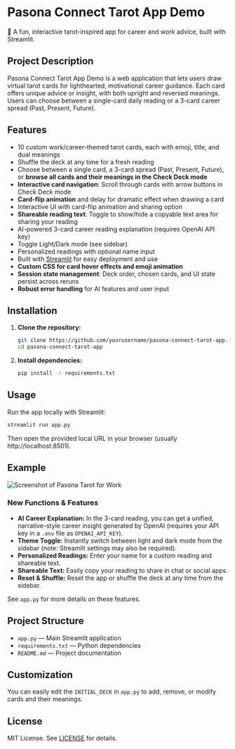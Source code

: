 # Pasona Connect Tarot App Demo

🔮 A fun, interactive tarot-inspired app for career and work advice, built with Streamlit.

## Project Description

Pasona Connect Tarot App Demo is a web application that lets users draw virtual tarot cards for lighthearted, motivational career guidance. Each card offers unique advice or insight, with both upright and reversed meanings. Users can choose between a single-card daily reading or a 3-card career spread (Past, Present, Future).

## Features

- 10 custom work/career-themed tarot cards, each with emoji, title, and dual meanings
- Shuffle the deck at any time for a fresh reading
- Choose between a single card, a 3-card spread (Past, Present, Future), or **browse all cards and their meanings in the Check Deck mode**
- **Interactive card navigation**: Scroll through cards with arrow buttons in Check Deck mode
- **Card-flip animation** and delay for dramatic effect when drawing a card
- Interactive UI with card-flip animation and sharing option
- **Shareable reading text**: Toggle to show/hide a copyable text area for sharing your reading
- AI-powered 3-card career reading explanation (requires OpenAI API key)
- Toggle Light/Dark mode (see sidebar)
- Personalized readings with optional name input
- Built with [Streamlit](https://streamlit.io/) for easy deployment and use
- **Custom CSS for card hover effects and emoji animation**
- **Session state management**: Deck order, chosen cards, and UI state persist across reruns
- **Robust error handling** for AI features and user input

## Installation

1. **Clone the repository:**
   ```bash
   git clone https://github.com/yourusername/pasona-connect-tarot-app.git
   cd pasona-connect-tarot-app
   ```
2. **Install dependencies:**
   ```bash
   pip install -r requirements.txt
   ```

## Usage


Run the app locally with Streamlit:

```bash
streamlit run app.py
```

Then open the provided local URL in your browser (usually http://localhost:8501).

## Example


![Screenshot of Pasona Tarot for Work](screenshot.png)

### New Functions & Features

- **AI Career Explanation:** In the 3-card reading, you can get a unified, narrative-style career insight generated by OpenAI (requires your API key in a `.env` file as `OPENAI_API_KEY`).
- **Theme Toggle:** Instantly switch between light and dark mode from the sidebar (note: Streamlit settings may also be required).
- **Personalized Readings:** Enter your name for a custom reading and shareable text.
- **Shareable Text:** Easily copy your reading to share in chat or social apps.
- **Reset & Shuffle:** Reset the app or shuffle the deck at any time from the sidebar.

See `app.py` for more details on these features.

## Project Structure

- `app.py` — Main Streamlit application
- `requirements.txt` — Python dependencies
- `README.md` — Project documentation

## Customization

You can easily edit the `INITIAL_DECK` in `app.py` to add, remove, or modify cards and their meanings.

## License

MIT License. See [LICENSE](LICENSE) for details.
